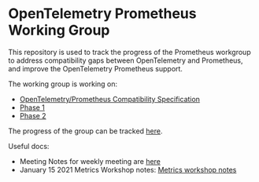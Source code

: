 # OpenTelemetry Prometheus Working Group

This repository is used to track the progress of the Prometheus
workgroup to address compatibility gaps between OpenTelemetry
and Prometheus, and improve the OpenTelemetry Prometheus
support.

The working group is working on:

* [OpenTelemetry/Prometheus Compatibility Specification](https://github.com/open-telemetry/wg-prometheus/blob/main/specification.md)
* [Phase 1](https://docs.google.com/document/d/1RPSNg3H3HkHTmx9cWO25nJ9NIf2CCcl4Qg6LqFCF8RY/edit#heading=h.mw5znsnvycii)
* [Phase 2](https://docs.google.com/document/d/1RPSNg3H3HkHTmx9cWO25nJ9NIf2CCcl4Qg6LqFCF8RY/edit#heading=h.bq3rimntyq3s)

The progress of the group can be tracked
[here](https://github.com/open-telemetry/wg-prometheus/projects/1).

Useful docs:
* Meeting Notes for weekly meeting are [here](https://docs.google.com/document/d/19bnXziPn2MZ9wO6684UoI4D-LCjGL5bTJkGhux29bx8/edit#)
* January 15 2021 Metrics Workshop notes: [Metrics workshop notes](https://docs.google.com/document/d/1RPSNg3H3HkHTmx9cWO25nJ9NIf2CCcl4Qg6LqFCF8RY/edit#)

